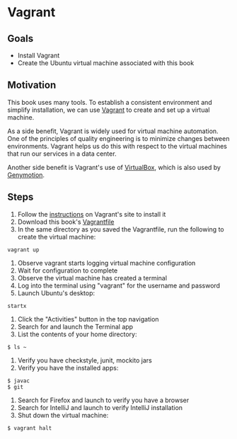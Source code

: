# Vagrant

## Goals

* Install Vagrant
* Create the Ubuntu virtual machine associated with this book

## Motivation

This book uses many tools. To establish a consistent environment and simplify installation, we can use [Vagrant](https://www.vagrantup.com) to create and set up a virtual machine.

As a side benefit, Vagrant is widely used for virtual machine automation. One of the principles of quality engineering is to minimize changes between environments. Vagrant helps us do this with respect to the virtual machines that run our services in a data center.

Another side benefit is Vagrant's use of [VirtualBox](https://www.virtualbox.org/), which is also used by [Genymotion](https://www.genymotion.com).

## Steps

1. Follow the [instructions](http://docs.vagrantup.com/v2/installation/index.html) on Vagrant's site to install it
1. Download this book's [Vagrantfile](../Vagrantfile)
1. In the same directory as you saved the Vagrantfile, run the following to create the virtual machine:
```
vagrant up
```
1. Observe vagrant starts logging virtual machine configuration
1. Wait for configuration to complete
1. Observe the virtual machine has created a terminal
1. Log into the terminal using "vagrant" for the username and password
1. Launch Ubuntu's desktop:
```
startx
```
1. Click the "Activities" button in the top navigation
1. Search for and launch the Terminal app
1. List the contents of your home directory:
```
$ ls ~
```
1. Verify you have checkstyle, junit, mockito jars
1. Verify you have the installed apps:
```
$ javac
$ git
```
1. Search for Firefox and launch to verify you have a browser
1. Search for IntelliJ and launch to verify IntelliJ installation
1. Shut down the virtual machine:
```
$ vagrant halt
```




